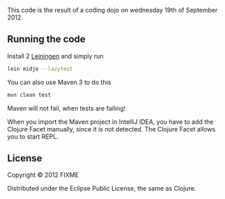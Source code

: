 This code is the result of a coding dojo on wednesday 19th of September
2012.

Running the code
----------

Install 2 [Leiningen](http://leiningen.org/) and simply run

```bash
lein midje --lazytest
```

You can also use Maven 3 to do this

```bash
mvn clean test
```

Maven will not fail, when tests are failing!

When you import the Maven project in IntelliJ IDEA, you have to add the Clojure
Facet manually, since it is not detected. The Clojure Facet allows you to start
REPL.

## License

Copyright © 2012 FIXME

Distributed under the Eclipse Public License, the same as Clojure.
